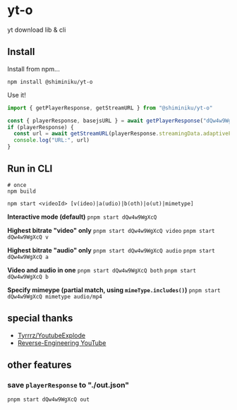 # yt-o

yt download lib & cli

## Install

Install from npm...

```shell
npm install @shiminiku/yt-o
```

Use it!

```javascript
import { getPlayerResponse, getStreamURL } from "@shiminiku/yt-o"

const { playerResponse, basejsURL } = await getPlayerResponse("dQw4w9WgXcQ")
if (playerResponse) {
  const url = await getStreamURL(playerResponse.streamingData.adaptiveFormats[0], basejsURL)
  console.log("URL:", url)
}
```

## Run in CLI

```shell
# once
npm build

npm start <videoId> [v(ideo)|a(udio)|b(oth)|o(ut)|mimetype]
```

**Interactive mode (default)**
`pnpm start dQw4w9WgXcQ`

**Highest bitrate "video" only**
`pnpm start dQw4w9WgXcQ video`
`pnpm start dQw4w9WgXcQ v`

**Highest bitrate "audio" only**
`pnpm start dQw4w9WgXcQ audio`
`pnpm start dQw4w9WgXcQ a`

**Video and audio in one**
`pnpm start dQw4w9WgXcQ both`
`pnpm start dQw4w9WgXcQ b`

**Specify mimeype (partial match, using `mimeType.includes()`)**
`pnpm start dQw4w9WgXcQ mimetype audio/mp4`

## special thanks

- [Tyrrrz/YoutubeExplode](https://github.com/Tyrrrz/YoutubeExplode)
- [Reverse-Engineering YouTube](https://tyrrrz.me/blog/reverse-engineering-youtube)

## other features

### save `playerResponse` to "./out.json"

```shell
pnpm start dQw4w9WgXcQ out
```

